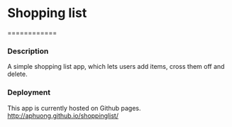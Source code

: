 # Shopping list
============

### Description
A simple shopping list app, which lets users add items, cross them off and delete.

### Deployment
This app is currently hosted on Github pages.
http://aphuong.github.io/shoppinglist/ 
